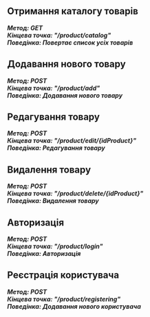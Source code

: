 ## Отримання каталогу товарів
___Метод: GET___\
___Кінцева точка: "/product/catalog"___\
___Поведінка: Повертає список усіх товарів___
## Додавання нового товару
___Метод: POST___\
___Кінцева точка: "/product/add"___\
___Поведінка: Додавання нового товару___
## Редагування товару
___Метод: POST___\
___Кінцева точка: "/product/edit/{idProduct}"___\
___Поведінка: Редагування товару___
## Видалення товару
___Метод: POST___\
___Кінцева точка: "/product/delete/{idProduct}"___\
___Поведінка: Видалення товару___
## Авторизація
___Метод: POST___\
___Кінцева точка: "/product/login"___\
___Поведінка: Авторизація___
## Реєстрація користувача
___Метод: POST___\
___Кінцева точка: "/product/registering"___\
___Поведінка: Додавання нового користувача___